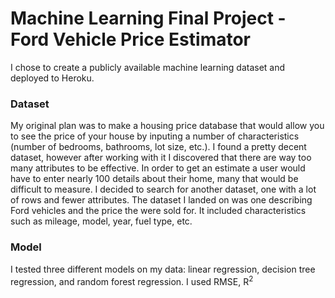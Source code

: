 # Machine Learning Final Project - Ford Vehicle Price Estimator
I chose to create a publicly available machine learning dataset and deployed to Heroku. 
### Dataset
My original plan was to make a housing price database that would allow you to see the price of your house by inputing a number of characteristics (number of bedrooms, bathrooms, lot size, etc.). I found a pretty decent dataset, however after working with it I discovered that there are way too many attributes to be effective. In order to get an estimate a user would have to enter nearly 100 details about their home, many that would be difficult to measure. I decided to search for another dataset, one with a lot of rows and fewer attributes. The dataset I landed on was one describing Ford vehicles and the price the were sold for. It included characteristics such as mileage, model, year, fuel type, etc. 

### Model

I tested three different models on my data: linear regression, decision tree regression, and random forest regression. I used RMSE, R<sup>2</sup>
